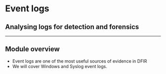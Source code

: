 <!-- .slide: class="title" -->

# Event logs

## Analysing logs for detection and forensics

---

<!-- .slide: class="content " -->

## Module overview

* Event logs are one of the most useful sources of evidence in DFIR
* We will cover Windows and Syslog event logs.

